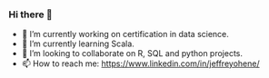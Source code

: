 ### Hi there 👋
- 🔭 I’m currently working on certification in data science.
- 🌱 I’m currently learning Scala.
- 👯 I’m looking to collaborate on R, SQL and python projects.
- 📫 How to reach me:  https://www.linkedin.com/in/jeffreyohene/
<!--
**jeffreyohene/jeffreyohene** is a ✨ _special_ ✨ repository because its `README.md` (this file) appears on your GitHub profile.

Here are some ideas to get you started:

- 🔭 I’m currently working on ...
- 🌱 I’m currently learning ...
- 👯 I’m looking to collaborate on ...
- 🤔 I’m looking for help with ...
- 💬 Ask me about ...
- 📫 How to reach me: ...
- 😄 Pronouns: ...
- ⚡ Fun fact: ...
-->
